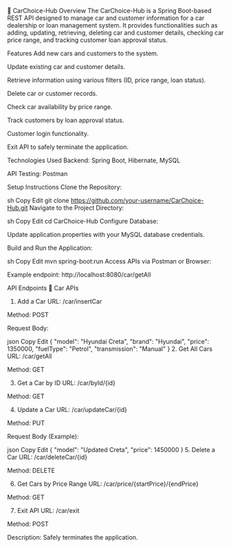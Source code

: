 🚗 CarChoice-Hub
Overview
The CarChoice-Hub is a Spring Boot-based REST API designed to manage car and customer information for a car dealership or loan management system.
It provides functionalities such as adding, updating, retrieving, deleting car and customer details, checking car price range, and tracking customer loan approval status.

Features
Add new cars and customers to the system.

Update existing car and customer details.

Retrieve information using various filters (ID, price range, loan status).

Delete car or customer records.

Check car availability by price range.

Track customers by loan approval status.

Customer login functionality.

Exit API to safely terminate the application.

Technologies Used
Backend: Spring Boot, Hibernate, MySQL

API Testing: Postman

Setup Instructions
Clone the Repository:

sh
Copy
Edit
git clone https://github.com/your-username/CarChoice-Hub.git
Navigate to the Project Directory:

sh
Copy
Edit
cd CarChoice-Hub
Configure Database:

Update application.properties with your MySQL database credentials.

Build and Run the Application:

sh
Copy
Edit
mvn spring-boot:run
Access APIs via Postman or Browser:

Example endpoint: http://localhost:8080/car/getAll

API Endpoints
🔹 Car APIs
1. Add a Car
URL: /car/insertCar

Method: POST

Request Body:

json
Copy
Edit
{
  "model": "Hyundai Creta",
  "brand": "Hyundai",
  "price": 1350000,
  "fuelType": "Petrol",
  "transmission": "Manual"
}
2. Get All Cars
URL: /car/getAll

Method: GET

3. Get a Car by ID
URL: /car/byId/{id}

Method: GET

4. Update a Car
URL: /car/updateCar/{id}

Method: PUT

Request Body (Example):

json
Copy
Edit
{
  "model": "Updated Creta",
  "price": 1450000
}
5. Delete a Car
URL: /car/deleteCar/{id}

Method: DELETE

6. Get Cars by Price Range
URL: /car/price/{startPrice}/{endPrice}

Method: GET

7. Exit API
URL: /car/exit

Method: POST

Description: Safely terminates the application.

